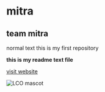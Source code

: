 # mitra

## team mitra

normal text 
this is my first repository

**this is my readme text file**

[visit website](https://github.com "github")

![LCO mascot](https://learncodeonline.in/mascot.png)
